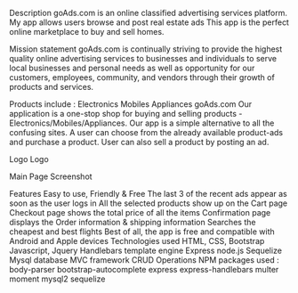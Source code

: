 Description
goAds.com is an online classified advertising services platform.
My app allows users browse and post real estate ads
This app is the perfect online marketplace to buy and sell homes.

Mission statement
goAds.com is continually striving to provide the highest quality online advertising services to businesses and individuals to serve local businesses and personal needs as well as opportunity for our customers, employees, community, and vendors through their growth of products and services.

Products include :
Electronics
Mobiles
Appliances
goAds.com
Our application is a one-stop shop for buying and selling products - Electronics/Mobiles/Appliances. Our app is a simple alternative to all the confusing sites. A user can choose from the already available product-ads and purchase a product. User can also sell a product by posting an ad.

Logo
Logo

Main Page
Screenshot

Features
Easy to use, Friendly & Free
The last 3 of the recent ads appear as soon as the user logs in
All the selected products show up on the Cart page
Checkout page shows the total price of all the items
Confirmation page displays the Order information & shipping information
Searches the cheapest and best flights
Best of all, the app is free and compatible with Android and Apple devices
Technologies used
HTML, CSS, Bootstrap
Javascript, Jquery
Handlebars template engine
Express
node.js
Sequelize
Mysql database
MVC framework
CRUD Operations
NPM packages used :
body-parser
bootstrap-autocomplete
express
express-handlebars
multer
moment
mysql2
sequelize